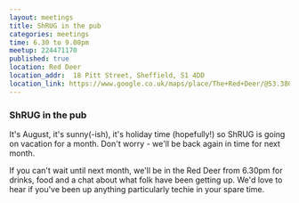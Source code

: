 ```yaml
---
layout: meetings
title: ShRUG in the pub
categories: meetings
time: 6.30 to 9.00pm
meetup: 224471170
published: true
location: Red Deer
location_addr:  18 Pitt Street, Sheffield, S1 4DD
location_link: https://www.google.co.uk/maps/place/The+Red+Deer/@53.380851,-1.479538,15z
---
```


### ShRUG in the pub

It's August, it's sunny(-ish), it's holiday time (hopefully!) so ShRUG is going on vacation for a month. Don't worry - we'll be back again in time for next month.

If you can't wait until next month, we'll be in the Red Deer from 6.30pm for drinks, food and a chat about what folk have been getting up. We'd love to hear if you've been up anything particularly techie in your spare time.

